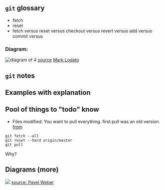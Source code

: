 ## `git` glossary

* fetch
* reset
* fetch versus reset versus checkout versus revert versus add versus commit versus 

### Diagram:
![diagram of 4](https://i.stack.imgur.com/RPeKg.png)
[source](https://stackoverflow.com/questions/3639342/whats-the-difference-between-git-reset-and-git-checkout) [Mark Lodato](http://marklodato.github.io/visual-git-guide/index-en.html)

## `git` notes

## Examples with explanation

## Pool of things to "todo" know

* Files modified. You want to pull everything. first pull was an old version. [from](https://stackoverflow.com/questions/4157189/git-pull-while-ignoring-local-changes)
```
git fetch --all
git reset --hard origin/master
git pull
```

Why?

## Diagrams (more)
![](https://images.slideplayer.com/47/11721554/slides/slide_10.jpg)
[source: Pavel Weber](https://slideplayer.com/slide/11721554/)

